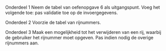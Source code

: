 Onderdeel 1
Neem de tabel van oefenopgave 6 als uitgangspunt.
Voeg het volgende toe: pas validatie toe op de invoergegevens.

Onderdeel 2
Voorzie de tabel van rijnummers.

Onderdeel 3
Maak een mogelijkheid tot het verwijderen van een rij, waarbij de gebruiker het rijnummer moet opgeven. Pas indien nodig de overige rijnummers aan.
